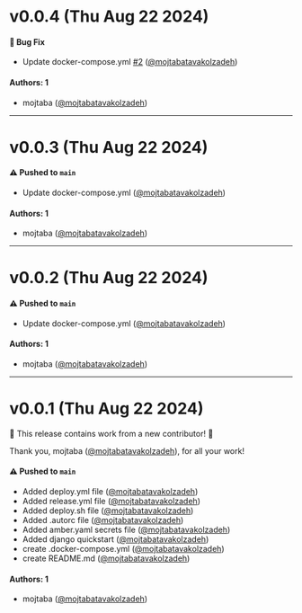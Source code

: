 # v0.0.4 (Thu Aug 22 2024)

#### 🐛 Bug Fix

- Update docker-compose.yml [#2](https://github.com/mojtabatavakolzadeh/container-sx9msaa/pull/2) ([@mojtabatavakolzadeh](https://github.com/mojtabatavakolzadeh))

#### Authors: 1

- mojtaba ([@mojtabatavakolzadeh](https://github.com/mojtabatavakolzadeh))

---

# v0.0.3 (Thu Aug 22 2024)

#### ⚠️ Pushed to `main`

- Update docker-compose.yml ([@mojtabatavakolzadeh](https://github.com/mojtabatavakolzadeh))

#### Authors: 1

- mojtaba ([@mojtabatavakolzadeh](https://github.com/mojtabatavakolzadeh))

---

# v0.0.2 (Thu Aug 22 2024)

#### ⚠️ Pushed to `main`

- Update docker-compose.yml ([@mojtabatavakolzadeh](https://github.com/mojtabatavakolzadeh))

#### Authors: 1

- mojtaba ([@mojtabatavakolzadeh](https://github.com/mojtabatavakolzadeh))

---

# v0.0.1 (Thu Aug 22 2024)

:tada: This release contains work from a new contributor! :tada:

Thank you, mojtaba ([@mojtabatavakolzadeh](https://github.com/mojtabatavakolzadeh)), for all your work!

#### ⚠️ Pushed to `main`

- Added deploy.yml file ([@mojtabatavakolzadeh](https://github.com/mojtabatavakolzadeh))
- Added release.yml file ([@mojtabatavakolzadeh](https://github.com/mojtabatavakolzadeh))
- Added deploy.sh file ([@mojtabatavakolzadeh](https://github.com/mojtabatavakolzadeh))
- Added .autorc file ([@mojtabatavakolzadeh](https://github.com/mojtabatavakolzadeh))
- Added amber.yaml secrets file ([@mojtabatavakolzadeh](https://github.com/mojtabatavakolzadeh))
- Added django quickstart ([@mojtabatavakolzadeh](https://github.com/mojtabatavakolzadeh))
- create .docker-compose.yml ([@mojtabatavakolzadeh](https://github.com/mojtabatavakolzadeh))
- create README.md ([@mojtabatavakolzadeh](https://github.com/mojtabatavakolzadeh))

#### Authors: 1

- mojtaba ([@mojtabatavakolzadeh](https://github.com/mojtabatavakolzadeh))
